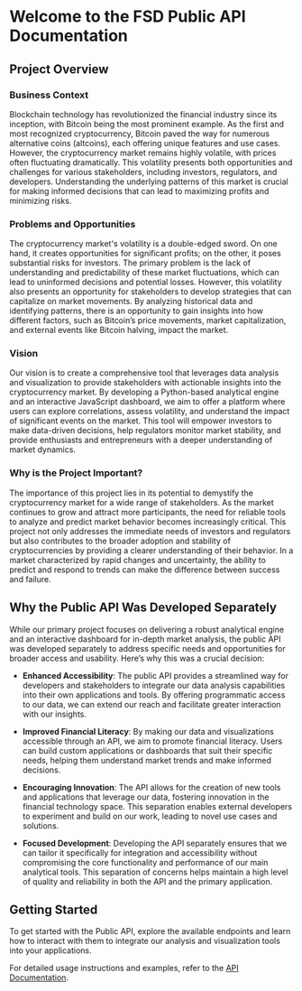 # Welcome to the FSD Public API Documentation

## Project Overview

### Business Context

Blockchain technology has revolutionized the financial industry since its inception, with Bitcoin being the most prominent example. As the first and most recognized cryptocurrency, Bitcoin paved the way for numerous alternative coins (altcoins), each offering unique features and use cases. However, the cryptocurrency market remains highly volatile, with prices often fluctuating dramatically. This volatility presents both opportunities and challenges for various stakeholders, including investors, regulators, and developers. Understanding the underlying patterns of this market is crucial for making informed decisions that can lead to maximizing profits and minimizing risks.

### Problems and Opportunities

The cryptocurrency market's volatility is a double-edged sword. On one hand, it creates opportunities for significant profits; on the other, it poses substantial risks for investors. The primary problem is the lack of understanding and predictability of these market fluctuations, which can lead to uninformed decisions and potential losses. However, this volatility also presents an opportunity for stakeholders to develop strategies that can capitalize on market movements. By analyzing historical data and identifying patterns, there is an opportunity to gain insights into how different factors, such as Bitcoin’s price movements, market capitalization, and external events like Bitcoin halving, impact the market.

### Vision

Our vision is to create a comprehensive tool that leverages data analysis and visualization to provide stakeholders with actionable insights into the cryptocurrency market. By developing a Python-based analytical engine and an interactive JavaScript dashboard, we aim to offer a platform where users can explore correlations, assess volatility, and understand the impact of significant events on the market. This tool will empower investors to make data-driven decisions, help regulators monitor market stability, and provide enthusiasts and entrepreneurs with a deeper understanding of market dynamics.

### Why is the Project Important?

The importance of this project lies in its potential to demystify the cryptocurrency market for a wide range of stakeholders. As the market continues to grow and attract more participants, the need for reliable tools to analyze and predict market behavior becomes increasingly critical. This project not only addresses the immediate needs of investors and regulators but also contributes to the broader adoption and stability of cryptocurrencies by providing a clearer understanding of their behavior. In a market characterized by rapid changes and uncertainty, the ability to predict and respond to trends can make the difference between success and failure.

## Why the Public API Was Developed Separately

While our primary project focuses on delivering a robust analytical engine and an interactive dashboard for in-depth market analysis, the public API was developed separately to address specific needs and opportunities for broader access and usability. Here’s why this was a crucial decision:

- **Enhanced Accessibility**: The public API provides a streamlined way for developers and stakeholders to integrate our data analysis capabilities into their own applications and tools. By offering programmatic access to our data, we can extend our reach and facilitate greater interaction with our insights.

- **Improved Financial Literacy**: By making our data and visualizations accessible through an API, we aim to promote financial literacy. Users can build custom applications or dashboards that suit their specific needs, helping them understand market trends and make informed decisions.

- **Encouraging Innovation**: The API allows for the creation of new tools and applications that leverage our data, fostering innovation in the financial technology space. This separation enables external developers to experiment and build on our work, leading to novel use cases and solutions.

- **Focused Development**: Developing the API separately ensures that we can tailor it specifically for integration and accessibility without compromising the core functionality and performance of our main analytical tools. This separation of concerns helps maintain a high level of quality and reliability in both the API and the primary application.

## Getting Started

To get started with the Public API, explore the available endpoints and learn how to interact with them to integrate our analysis and visualization tools into your applications.



For detailed usage instructions and examples, refer to the [API Documentation](./api/endpoints.md).